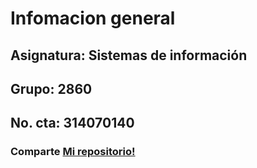 # Infomacion general
## Asignatura: Sistemas de información
## Grupo: 2860
## No. cta: 314070140
### Comparte [Mi repositorio!](https://github.com/Adrian-ICO/Garcia_Chavez)
